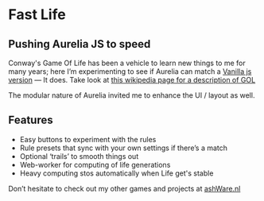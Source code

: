 <h1>Fast Life</h1>
<h2>Pushing Aurelia JS to speed</h2>
<p>Conway's Game Of Life has been a vehicle to learn new things to me for many years; here I&rsquo;m experimenting to see if Aurelia can match a <a href="/graylife"
        target="_blank">Vanilla js version</a> &mdash; It does. Take look at <a href="https://nl.wikipedia.org/wiki/Game_of_Life"
        target="_blank">this wikipedia page for a description of GOL</a></p>
<p>The modular nature of Aurelia invited me to enhance the UI / layout as well.</p>
<h2>Features</h2>
<ul>
    <li>Easy buttons to experiment with the rules</li>
    <li>Rule presets that sync with your own settings if there&rsquo;s a match</li>
    <li>Optional &lsquo;trails&rsquo; to smooth things out</li>
    <li>Web-worker for computing of life generations</li>
    <li>Heavy computing stos automatically when Life get's stable</li>
</ul>
<p>Don&rsquo;t hesitate to check out my other games and projects at <a href="/"
        target="_blank">ashWare.nl</a></p>
